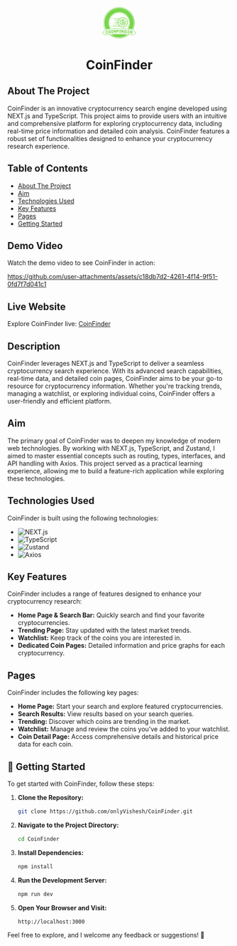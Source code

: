 <p align="center"><img src="./public/logo.svg" width="15%" background="transparent"/></p>
<h1 align="center">CoinFinder</h1>

## About The Project

CoinFinder is an innovative cryptocurrency search engine developed using NEXT.js and TypeScript. This project aims to provide users with an intuitive and comprehensive platform for exploring cryptocurrency data, including real-time price information and detailed coin analysis. CoinFinder features a robust set of functionalities designed to enhance your cryptocurrency research experience.

## Table of Contents

- [About The Project](#about-the-project)
- [Aim](#aim)
- [Technologies Used](#technologies-used)
- [Key Features](#key-features)
- [Pages](#pages)
- [Getting Started](#-getting-started)

## Demo Video

Watch the demo video to see CoinFinder in action:

https://github.com/user-attachments/assets/c18db7d2-4261-4f14-9f51-0fd7f7d041c1



## Live Website

Explore CoinFinder live: [CoinFinder]([https://your-deployment-url.com](https://coin-finder-alpha.vercel.app/))

## Description

CoinFinder leverages NEXT.js and TypeScript to deliver a seamless cryptocurrency search experience. With its advanced search capabilities, real-time data, and detailed coin pages, CoinFinder aims to be your go-to resource for cryptocurrency information. Whether you're tracking trends, managing a watchlist, or exploring individual coins, CoinFinder offers a user-friendly and efficient platform.

## Aim

The primary goal of CoinFinder was to deepen my knowledge of modern web technologies. By working with NEXT.js, TypeScript, and Zustand, I aimed to master essential concepts such as routing, types, interfaces, and API handling with Axios. This project served as a practical learning experience, allowing me to build a feature-rich application while exploring these technologies.

## Technologies Used

CoinFinder is built using the following technologies:

- ![NEXT.js](https://img.shields.io/badge/NEXT.js-000000?style=for-the-badge&logo=nextdotjs&logoColor=white)
- ![TypeScript](https://img.shields.io/badge/TypeScript-3178C6?style=for-the-badge&logo=typescript&logoColor=white)
- ![Zustand](https://img.shields.io/badge/Zustand-007ACC?style=for-the-badge&logo=zustand&logoColor=white)
- ![Axios](https://img.shields.io/badge/Axios-5A29E3?style=for-the-badge&logo=axios&logoColor=white)

## Key Features

CoinFinder includes a range of features designed to enhance your cryptocurrency research:

- **Home Page & Search Bar:** Quickly search and find your favorite cryptocurrencies.
- **Trending Page:** Stay updated with the latest market trends.
- **Watchlist:** Keep track of the coins you are interested in.
- **Dedicated Coin Pages:** Detailed information and price graphs for each cryptocurrency.

## Pages

CoinFinder includes the following key pages:

- **Home Page:** Start your search and explore featured cryptocurrencies.
- **Search Results:** View results based on your search queries.
- **Trending:** Discover which coins are trending in the market.
- **Watchlist:** Manage and review the coins you've added to your watchlist.
- **Coin Detail Page:** Access comprehensive details and historical price data for each coin.

## 🌟 Getting Started

To get started with CoinFinder, follow these steps:

1. **Clone the Repository:**

    ```bash
    git clone https://github.com/onlyVishesh/CoinFinder.git
    ```

2. **Navigate to the Project Directory:**

    ```bash
    cd CoinFinder
    ```

3. **Install Dependencies:**

    ```bash
    npm install
    ```

4. **Run the Development Server:**

    ```bash
    npm run dev
    ```

5. **Open Your Browser and Visit:**

    ```
    http://localhost:3000
    ```


Feel free to explore, and I welcome any feedback or suggestions! 🚀

